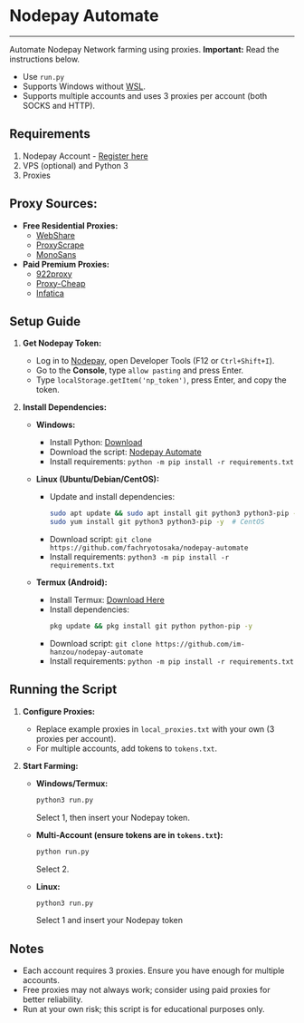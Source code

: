 # Nodepay Automate
<hr>

Automate Nodepay Network farming using proxies. **Important:** Read the instructions below.

- Use `run.py` 
- Supports Windows without [WSL](https://learn.microsoft.com/en-us/windows/wsl/install).
- Supports multiple accounts and uses 3 proxies per account (both SOCKS and HTTP).

## Requirements
1. Nodepay Account - [Register here](https://app.nodepay.ai/register?ref=FywftYq1yFb66N7)
2. VPS (optional) and Python 3
3. Proxies

## Proxy Sources:
- **Free Residential Proxies:**
  - [WebShare](https://www.webshare.io/?referral_code=p7k7whpdu2jg)
  - [ProxyScrape](https://proxyscrape.com/?ref=odk1mmj)
  - [MonoSans](https://github.com/monosans/proxy-list)
- **Paid Premium Proxies:**
  - [922proxy](https://www.922proxy.com/register?inviter_code=d03d4fed)
  - [Proxy-Cheap](https://app.proxy-cheap.com/r/JysUiH)
  - [Infatica](https://dashboard.infatica.io/aff.php?aff=544)

## Setup Guide

1. **Get Nodepay Token:**
   - Log in to [Nodepay](https://app.nodepay.ai/register?ref=FywftYq1yFb66N7), open Developer Tools (F12 or `Ctrl+Shift+I`).
   - Go to the **Console**, type `allow pasting` and press Enter.
   - Type `localStorage.getItem('np_token')`, press Enter, and copy the token.

2. **Install Dependencies:**

   - **Windows:**
     - Install Python: [Download](https://www.python.org/downloads/)
     - Download the script: [Nodepay Automate](https://github.com/fachryotosaka/nodepay-automate/archive/refs/heads/main.zip)
     - Install requirements: `python -m pip install -r requirements.txt`

   - **Linux (Ubuntu/Debian/CentOS):**
     - Update and install dependencies:
       ```bash
       sudo apt update && sudo apt install git python3 python3-pip -y   # Ubuntu/Debian
       sudo yum install git python3 python3-pip -y  # CentOS
       ```
     - Download script: `git clone https://github.com/fachryotosaka/nodepay-automate`
     - Install requirements: `python3 -m pip install -r requirements.txt`

   - **Termux (Android):**
     - Install Termux: [Download Here](https://f-droid.org/repo/com.termux_1020.apk)
     - Install dependencies:
       ```bash
       pkg update && pkg install git python python-pip -y
       ```
     - Download script: `git clone https://github.com/im-hanzou/nodepay-automate`
     - Install requirements: `python -m pip install -r requirements.txt`

## Running the Script

1. **Configure Proxies:**
   - Replace example proxies in `local_proxies.txt` with your own (3 proxies per account).
   - For multiple accounts, add tokens to `tokens.txt`.

2. **Start Farming:**

   - **Windows/Termux:**
     ```bash
     python3 run.py
     ```
     Select 1, then insert your Nodepay token.

   - **Multi-Account (ensure tokens are in `tokens.txt`):**
     ```bash
     python run.py
     ```
     Select 2.

   - **Linux:**
     ```bash
     python3 run.py
     ```
     Select 1 and insert your Nodepay token

## Notes
- Each account requires 3 proxies. Ensure you have enough for multiple accounts.
- Free proxies may not always work; consider using paid proxies for better reliability.
- Run at your own risk; this script is for educational purposes only.

